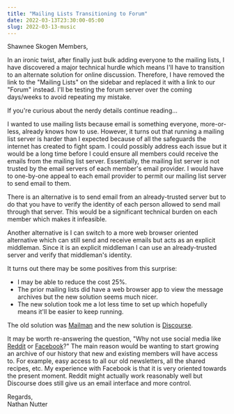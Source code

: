 ```yaml
---
title: "Mailing Lists Transitioning to Forum"
date: 2022-03-13T23:30:00-05:00
slug: 2022-03-13-music
---
```

Shawnee Skogen Members,

In an ironic twist, after finally just bulk adding everyone to the mailing lists, I have discovered a major technical hurdle which means I'll have to transition to an alternate solution for online discussion.
Therefore, I have removed the link to the "Mailing Lists" on the sidebar and replaced it with a link to our "Forum" instead.
I'll be testing the forum server over the coming days/weeks to avoid repeating my mistake.

If you're curious about the nerdy details continue reading...

I wanted to use mailing lists because email is something everyone, more-or-less, already knows how to use.
However, it turns out that running a mailing list server is harder than I expected because of all the safeguards the internet has created to fight spam.
I could possibly address each issue but it would be a long time before I could ensure all members could receive the emails from the mailing list server.
Essentially, the mailing list server is not trusted by the email servers of each member's email provider.
I would have to one-by-one appeal to each email provider to permit our mailing list server to send email to them.

There is an alternative is to send email from an already-trusted server but to do that you have to verify the identity of each person allowed to send mail through that server.
This would be a significant technical burden on each member which makes it infeasible.

Another alternative is I can switch to a more web browser oriented alternative which can still send and receive emails but acts as an explicit middleman.
Since it is an explicit middleman I can use an already-trusted server and verify that middleman's identity.

It turns out there may be some positives from this surprise:

- I may be able to reduce the cost 25%.
- The prior mailing lists did have a web browser app to view the message archives but the new solution seems much nicer.
- The new solution took me a lot less time to set up which hopefully means it'll be easier to keep running.

The old solution was [Mailman](http://www.list.org) and the new solution is [Discourse](https://www.discourse.org).

It may be worth re-answering the question, "Why not use social media like [Reddit](https://www.reddit.com) or [Facebook](https://www.facebook.com)?"
The main reason would be wanting to start growing an archive of our history that new and existing members will have access to.
For example, easy access to all our old newsletters, all the shared recipes, etc.
My experience with Facebook is that it is very oriented towards the present moment.
Reddit might actually work reasonably well but Discourse does still give us an email interface and more control.

Regards,  
Nathan Nutter
